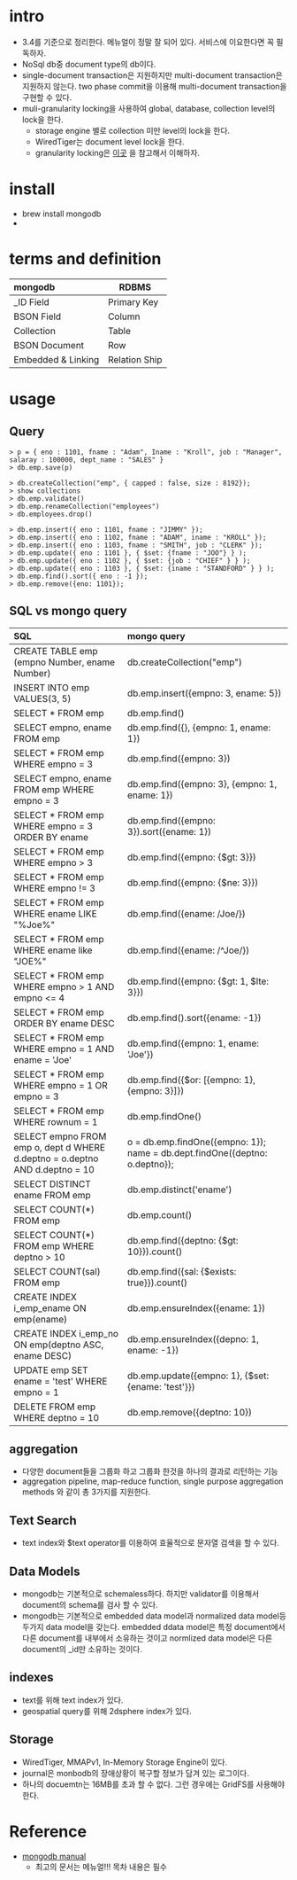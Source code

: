 # intro

- 3.4를 기준으로 정리한다. 메뉴얼이 정말 잘 되어 있다. 서비스에 이요한다면 꼭 필독하자.
- NoSql db중 document type의 db이다.
- single-document transaction은 지원하지만 multi-document
  transaction은 지원하지 않는다. two phase commit을 이용해
  multi-document transaction을 구현할 수 있다.
- muli-granularity locking을 사용하여 global, database, collection level의 lock을 한다.
  - storage engine 별로 collection 미만 level의 lock을 한다.
  - WiredTiger는 document level lock을 한다.
  - granularity locking은 [이곳](http://www.mysqlkorea.com/sub.html?mcode=manual&scode=01&m_no=21879&cat1=14&cat2=422&cat3=444&lang=k) 을 참고해서 이해하자.

# install

- brew install mongodb
- 

# terms and definition

| mongodb    |      RDBMS    | 
|:----------|-------------|
| _ID Field  |  Primary Key |
| BSON Field | Column |
| Collection | Table |
| BSON Document | Row |
| Embedded & Linking | Relation Ship |


# usage

## Query

```
> p = { eno : 1101, fname : "Adam", Iname : "Kroll", job : "Manager", salaray : 100000, dept_name : "SALES" }
> db.emp.save(p)

> db.createCollection("emp", { capped : false, size : 8192});
> show collections
> db.emp.validate()
> db.emp.renameCollection("employees")
> db.employees.drop()

> db.emp.insert({ eno : 1101, fname : "JIMMY" });
> db.emp.insert({ eno : 1102, fname : "ADAM", iname : "KROLL" });
> db.emp.insert({ eno : 1103, fname : "SMITH", job : "CLERK" });
> db.emp.update({ eno : 1101 }, { $set: {fname : "JOO"} } );
> db.emp.update({ eno : 1102 }, { $set: {job : "CHIEF" } } );
> db.emp.update({ eno : 1103 }, { $set: {iname : "STANDFORD" } } );
> db.emp.find().sort({ eno : -1 });
> db.emp.remove({eno: 1101});
```

## SQL vs mongo query

| SQL    |      mongo query    | 
|:----------|:-------------|
| CREATE TABLE emp (empno Number, ename Number)  | db.createCollection("emp") |
| INSERT INTO emp VALUES(3, 5) | db.emp.insert({empno: 3, ename: 5}) |
| SELECT * FROM emp | db.emp.find() |
| SELECT empno, ename FROM emp | db.emp.find({}, {empno: 1, ename: 1}) |
| SELECT * FROM emp WHERE empno = 3 | db.emp.find({empno: 3}) |
| SELECT empno, ename FROM emp WHERE empno = 3 | db.emp.find({empno: 3}, {empno: 1, ename: 1}) |
| SELECT * FROM emp WHERE empno = 3 ORDER BY ename | db.emp.find({empno: 3}).sort({ename: 1}) |
| SELECT * FROM emp WHERE empno > 3 | db.emp.find({empno: {$gt: 3}}) |
| SELECT * FROM emp WHERE empno != 3 | db.emp.find({empno: {$ne: 3}}) |
| SELECT * FROM emp WHERE ename LIKE "%Joe%" | db.emp.find({ename: /Joe/}) |
| SELECT * FROM emp WHERE ename like "JOE%" | db.emp.find({ename: /^Joe/}) |
| SELECT * FROM emp WHERE empno > 1 AND empno <= 4 | db.emp.find({empno: {$gt: 1, $lte: 3}}) |
| SELECT * FROM emp ORDER BY ename DESC | db.emp.find().sort({ename: -1}) |
| SELECT * FROM emp WHERE empno = 1 AND ename = 'Joe' | db.emp.find({empno: 1, ename: 'Joe'}) |
| SELECT * FROM emp WHERE empno = 1 OR empno = 3 | db.emp.find({$or: [{empno: 1}, {empno: 3}]}) |
| SELECT * FROM emp WHERE rownum = 1 | db.emp.findOne() |
| SELECT empno FROM emp o, dept d WHERE d.deptno = o.deptno AND d.deptno = 10 | o = db.emp.findOne({empno: 1}); name = db.dept.findOne({deptno: o.deptno}); |
| SELECT DISTINCT ename FROM emp | db.emp.distinct('ename') |
| SELECT COUNT(*) FROM emp | db.emp.count() |
| SELECT COUNT(*) FROM emp WHERE deptno > 10 | db.emp.find({deptno: {$gt: 10}}).count() |
| SELECT COUNT(sal) FROM emp | db.emp.find({sal: {$exists: true}}).count() |
| CREATE INDEX i_emp_ename ON emp(ename) | db.emp.ensureIndex({ename: 1}) |
| CREATE INDEX i_emp_no ON emp(deptno ASC, ename DESC) | db.emp.ensureIndex({depno: 1, ename: -1}) |
| UPDATE emp SET ename = 'test' WHERE empno = 1 | db.emp.update({empno: 1}, {$set: {ename: 'test'}}) |
| DELETE FROM emp WHERE deptno = 10 | db.emp.remove({deptno: 10}) |

## aggregation

- 다양한 document들을 그룹화 하고 그룹화 한것을 하나의 결과로 리턴하는 기능
- aggregation pipeline, map-reduce function, single purpose
  aggregation methods 와 같이 총 3가지를 지원한다.

## Text Search

- text index와 $text operator를 이용하여 효율적으로 문자열 검색을 할 수 있다.

## Data Models

- mongodb는 기본적으로 schemaless하다. 하지만 validator를 이용해서
  document의 schema를 검사 할 수 있다.
- mongodb는 기본적으로 embedded data model과 normalized data model등
  두가지 data model을 갖는다. embedded ddata model은 특정 document에서
  다른 document를 내부에서 소유하는 것이고 normlized data model은 다른
  document의 _id만 소유하는 것이다.

## indexes

- text를 위해 text index가 있다.
- geospatial query를 위해 2dsphere index가 있다.


## Storage

- WiredTiger, MMAPv1, In-Memory Storage Engine이 있다.
- journal은 monbodb의 장애상황이 복구할 정보가 담겨 있는 로그이다.
- 하나의 docuemtn는 16MB를 초과 할 수 없다. 그런 경우에는 GridFS를
  사용해야 한다.

# Reference

- [mongodb manual](https://docs.mongodb.com/manual/)
  - 최고의 문서는 메뉴얼!!! 목차 내용은 필수

